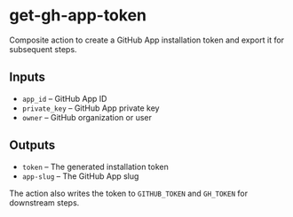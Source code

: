 # get-gh-app-token

Composite action to create a GitHub App installation token and export it for subsequent steps.

## Inputs
- `app_id` – GitHub App ID
- `private_key` – GitHub App private key
- `owner` – GitHub organization or user

## Outputs
- `token` – The generated installation token
- `app-slug` – The GitHub App slug

The action also writes the token to `GITHUB_TOKEN` and `GH_TOKEN` for downstream steps.
